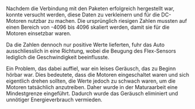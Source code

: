 Nachdem die Verbindung mit den Paketen erfolgreich hergestellt war, konnte versucht werden, diese Daten zu verkleinern und für die DC-Motoren nutzbar zu machen. Die ursprünglich riesigen Zahlen mussten auf einen Bereich von -4096 bis 4096 skaliert werden, damit sie für die Motoren einsetzbar waren.

Da die Zahlen dennoch nur positive Werte lieferten, fuhr das Auto ausschliesslich in eine Richtung, wobei die Beugung des Flex-Sensors lediglich die Geschwindigkeit beeinflusste.

Ein Problem, das dabei auffiel, war ein leises Geräusch, das zu Beginn hörbar war. Dies bedeutete, dass die Motoren eingeschaltet waren und sich eigentlich drehen sollten, die Werte jedoch zu schwach waren, um die Motoren tatsächlich anzutreiben. Daher wurde in der Maturaarbeit eine Mindestgrenze eingeführt. Dadurch wurde das Geräusch eliminiert und unnötiger Energieverbrauch vermieden.
